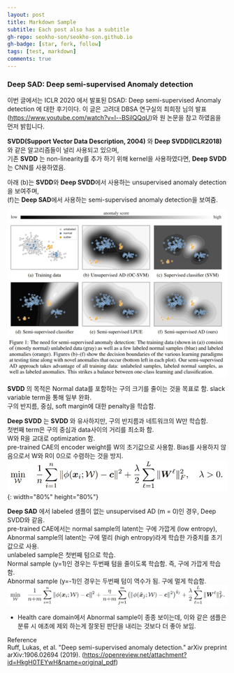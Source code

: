 ```yaml
---
layout: post
title: Markdown Sample
subtitle: Each post also has a subtitle
gh-repo: seokho-son/seokho-son.github.io
gh-badge: [star, fork, follow]
tags: [test, markdown]
comments: true
---
```


### Deep SAD: Deep semi-supervised Anomaly detection 

이번 글에서는 ICLR 2020 에서 발표된 DSAD: Deep semi-supervised Anomaly detection 에 대한 후기이다. 이 글은 고려대 DBSA 연구실의 최희정 님의 발표 (https://www.youtube.com/watch?v=l--BSilQQqU)와 원 논문을 참고 하였음을 먼저 밝힙니다.   

**SVDD(Support Vector Data Description, 2004)** 와 **Deep SVDD(ICLR2018)** 와 같은 알고리즘들이 널리 사용되고 있으며,   
기존 **SVDD** 는 non-linearity를 추가 하기 위해 kernel을 사용하였다면, **Deep SVDD** 는 CNN를 사용하였음.   

아래 (b)는 **SVDD**와 **Deep SVDD**에서 사용하는 unsupervised anomaly detection을 보여주며,  
(f)는 **Deep SAD**에서 사용하는 semi-supervised anomaly detection을 보여줌. 

![fig1](/assets/img/20210111_193117.jpg)

**SVDD** 의 목적은 Normal data를 포함하는 구의 크기를 줄이는 것을 목표로 함. slack variable term을 통해 일부 완화.  
구의 반지름, 중심, soft margin에 대한 penalty을 학습함.   

**Deep SVDD** 는 **SVDD** 와 유사하지만, 구의 반지름과 네트워크의 W만 학습함.  
첫번째 term은 구의 중심과 data사이의 거리를 최소화 함.  
W와 R을 교대로 optimization 함.  
pre-trained CAE의 encoder weight를 W의 초기값으로 사용함. Bias를 사용하지 않음으로서 W와 R이 0으로 수렴하는 것을 방지.  
![loss1](/assets/img/20210111_154902.jpg){: width="80%" height="80%"}


**Deep SAD** 에서 labeled 샘플이 없는 unsupervised AD (m = 0)인 경우, Deep SVDD와 같음.  
pre-trained CAE에서는 normal sample의 latent는 구에 가깝게 (low entropy), Abnormal sample의 latent는 구에 멀리 (high entropy)라게 학습한
가중치를 초기값으로 사용.  
unlabeled sample은 첫번째 텀으로 학습.  
Normal sample (y=1)인 경우는 두번째 텀을 줄이도록 학습함. 즉, 구에 가깝게 학습함.  
Abnormal sample (y=-1)인 경우는 두번째 텀이 역수가 됨. 구에 멀게 학습함.   
![loss2](/assets/img/20210111_154943.jpg)


- Health care domain에서 Abnormal sample이 종종 보이는데, 이와 같은 샘플은 분류 시 애초에 제외 하는게 잘못된 판단을 내리는 것보다 
더 좋아 보임. 

Reference  
Ruff, Lukas, et al. "Deep semi-supervised anomaly detection." arXiv preprint arXiv:1906.02694 (2019).
(https://openreview.net/attachment?id=HkgH0TEYwH&name=original_pdf)

